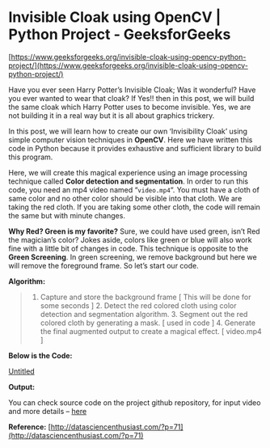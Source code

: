 # Invisible Cloak using OpenCV | Python Project - GeeksforGeeks

[https://www.geeksforgeeks.org/invisible-cloak-using-opencv-python-project/](https://www.geeksforgeeks.org/invisible-cloak-using-opencv-python-project/)

Have you ever seen Harry Potter’s Invisible Cloak; Was it wonderful? Have you ever wanted to wear that cloak? If Yes!! then in this post, we will build the same cloak which Harry Potter uses to become invisible. Yes, we are not building it in a real way but it is all about graphics trickery.

In this post, we will learn how to create our own ‘Invisibility Cloak’ using simple computer vision techniques in **OpenCV**. Here we have written this code in Python because it provides exhaustive and sufficient library to build this program.

Here, we will create this magical experience using an image processing technique called **Color detection and segmentation**. In order to run this code, you need an mp4 video named “`video.mp4`“. You must have a cloth of same color and no other color should be visible into that cloth. We are taking the red cloth. If you are taking some other cloth, the code will remain the same but with minute changes.

**Why Red? Green is my favorite?** Sure, we could have used green, isn’t Red the magician’s color? Jokes aside, colors like green or blue will also work fine with a little bit of changes in code. This technique is opposite to the **Green Screening**. In green screening, we remove background but here we will remove the foreground frame. So let’s start our code.

**Algorithm:**

> 1. Capture and store the background frame [ This will be done for some seconds ] 2. Detect the red colored cloth using color detection and segmentation algorithm. 3. Segment out the red colored cloth by generating a mask. [ used in code ] 4. Generate the final augmented output to create a magical effect. [ video.mp4 ]

**Below is the Code:**

[Untitled](Invisible%20Cloak%20using%20OpenCV%20Python%20Project%20Geeksf/Untitled%20Database.csv)

**Output:**

You can check source code on the project github repository, for input video and more details – [here](https://github.com/AdityaAtri/invisible_man.git)

**Reference:**  [http://datasciencenthusiast.com/?p=71](http://datasciencenthusiast.com/?p=71)